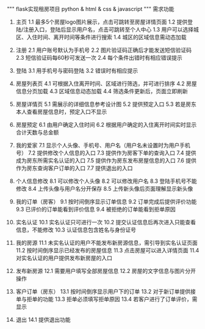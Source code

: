 
"""
    flask实现租房项目
    python & html & css & javascript
"""
需求功能

1. 主页
    1.1 最多5个房屋logo图片展示，点击可跳转至房屋详情页面
    1.2 提供登陆/注册入口，登陆后显示用户名，点击可跳转至个人中心
    1.3 用户可以选择城区、入住时间、离开时间等条件进行搜索
    1.4 城区的区域信息需动态加载

2. 注册
    2.1 用户账号默认为手机号
    2.2 图片验证码正确后才能发送短信验证码
    2.3 短信验证码每60秒可发送一次
    2.4 每个条件出错时有相应错误提示

3. 登陆
    3.1 用手机号与密码登陆
    3.2 错误时有相应提示

4. 房屋列表页
    4.1 可根据入住离开时间、区域进行筛选，并可进行排序
    4.2 房屋信息分页加载
    4.3 区域信息动态加载
    4.4 筛选条件更新后，页面立即刷新

5. 房屋详情页
    5.1 需展示的详细信息参考设计图
    5.2 提供预定入口
    5.3 若是房东本人查看房屋信息时，预定入口不显示

6. 房屋预定
    6.1 由用户确定入住时间
    6.2 根据用户确定的入住离开时间实时显示合计天数与总金额

7. 我的爱家
    7.1 显示个人头像、手机号、用户名（用户名未设置时为用户手机号）
    7.2 提供修改个人信息的入口
    7.3 提供作为房客下单的查询入口
    7.4 提供成为房东所需实名认证的入口
    7.5 提供作为房东发布房屋信息的入口
    7.6 提供作为房东查询客户订单的入口
    7.7 提供退出的入口

8. 个人信息修改
    8.1 可以修改个人头像
    8.2 可以修改用户名
    8.3 登陆手机号不能修改
    8.4 上传头像与用户名分开保存
    8.5 上传新头像后页面理解显示新头像

9. 我的订单（房客）
    9.1 按时间倒序显示订单信息
    9.2 订单完成后提供评价功能
    9.3 已评价的订单能看到评价信息
    9.4 被拒绝的订单能看到拒单原因

10. 实名认证
    10.1 实名认证只可进行一次
    10.2 提交认证信息后再次进入只能查看信息，不能修改
    10.3 认证信息包含姓名与身份证号

11. 我的房源
    11.1 未实名认证的用户不能发布新房源信息，需引导到实名认证页面
    11.2 按时间倒序显示已经发布的房屋信息
    11.3 点击房屋可以进入详情页面
    11.4 对实名认证的用户提供发布新房屋的入口

12. 发布新房源
    12.1 需要用户填写全部房屋信息
    12.2 房屋的文字信息与图片分开操作

13. 客户订单（房东）
    13.1 按时间倒序显示用户下的订单
    13.2 对于新订单提供接单与拒单的功能
    13.3 拒单必须填写拒单原因
    13.4 若客户进行了订单评价，需显示

14. 退出
    14.1 提供退出功能





        
        
